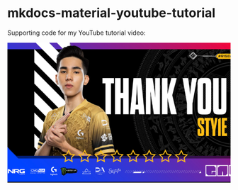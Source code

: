 # mkdocs-material-youtube-tutorial

Supporting code for my YouTube tutorial video:

[![Image.png](https://raw.githubusercontent.com/pals2610/BaiTap5/main/gamcut.png)](https://www.youtube.com/watch?v=7q0ddb8sO_o)
